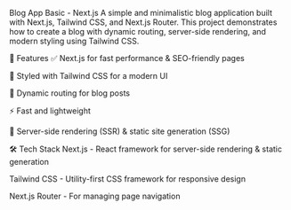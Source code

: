 Blog App Basic - Next.js
A simple and minimalistic blog application built with Next.js, Tailwind CSS, and Next.js Router. This project demonstrates how to create a blog with dynamic routing, server-side rendering, and modern styling using Tailwind CSS.

🚀 Features
✅ Next.js for fast performance & SEO-friendly pages

🎨 Styled with Tailwind CSS for a modern UI

📌 Dynamic routing for blog posts

⚡ Fast and lightweight

🔄 Server-side rendering (SSR) & static site generation (SSG)

🛠 Tech Stack
Next.js - React framework for server-side rendering & static generation

Tailwind CSS - Utility-first CSS framework for responsive design

Next.js Router - For managing page navigation

